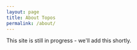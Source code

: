 ```yaml
---
layout: page
title: About Topos
permalink: /about/
---
```


This site is still in progress - we'll add this shortly.
